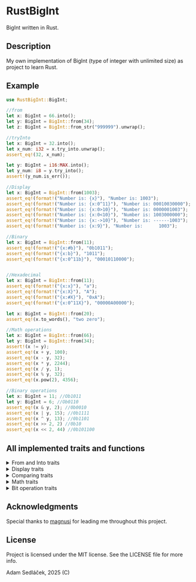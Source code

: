 # RustBigInt

BigInt written in Rust.

## Description

My own implementation of BigInt (type of integer with unlimited size) as project to learn Rust.

## Example

```rs
use RustBigInt::BigInt;

//from
let x: BigInt = 66.into();
let y: BigInt = BigInt::from(34);
let z: BigInt = BigInt::from_str("999999").unwrap();

//tryInto
let x: BigInt = 32.into();
let x_num: i32 = x.try_into.unwrap();
assert_eq!(32, x_num);

let y: BigInt = i16:MAX.into();
let y_num: i8 = y.try_into();
assert!(y_num.is_err());

//Display
let x: BigInt = BigInt::from(1003);
assert_eq!(format!("Number is: {x}"), "Number is: 1003");
assert_eq!(format!("Number is: {x:0^11}"), "Number is: 00010030000");
assert_eq!(format!("Number is: {x:0>10}"), "Number is: 0000001003");
assert_eq!(format!("Number is: {x:0<10}"), "Number is: 1003000000");
assert_eq!(format!("Number is: {x:->10}"), "Number is: ------1003");
assert_eq!(format!("Number is: {x:9}"), "Number is:      1003");

//Binary
let x: BigInt = BigInt::from(11);
assert_eq!(format!("{x:#b}"), "0b1011");
assert_eq!(format!("{x:b}"), "1011");
assert_eq!(format!("{x:0^11b}"), "00010110000");


//Hexadecimal
let x: BigInt = BigInt::from(11);
assert_eq!(format!("{x:x}"), "a");
assert_eq!(format!("{x:X}"), "A");
assert_eq!(format!("{x:#X}"), "0xA");
assert_eq!(format!("{x:0^11X}"), "00000A00000");

let x: BigInt = BigInt::from(20);
assert_eq!(x.to_words(), "two zero");

//Math operations
let x: BigInt = BigInt::from(66);
let y: BigInt = BigInt::from(34);
assert!(x != y);
assert_eq!(x + y, 100);
assert_eq!(x - y, 32);
assert_eq!(x * y, 2244);
assert_eq!(x / y, 1);
assert_eq!(x % y, 32);
assert_eq!(x.pow(2), 4356);

//Binary operations
let x: BigInt = 11; //Ob1011
let y: BigInt = 6; //Ob0110
assert_eq!(x & y, 2); //0b0010
assert_eq!(x | y, 15); //0b1111
assert_eq!(x ^ y, 13); //0b1101
assert_eq!(x >> 2, 2) //0b10
assert_eq!(x << 2, 44) //0b101100
```

## All implemented traits and functions

<details>
<summary>From and Into traits</summary>

- Default
- New
- FromStr
- From<i8, i16, i32, i64, i128, u8, u16, u32, u64, u128>
- TryInto<i8, i16, i32, i64, i128, u8, u16, u32, u64, u128>

</details>

<details>
<summary> Display traits </summary>

- Display
- Binary
- UpperHex
- LowerHex
- to_words
</details>

<details>
<summary> Comparing traits </summary>

- PartialEq<BigInt, &str, i8, i16, i32, i64, i128, u8, u16, u32, u64, u128>
- PartialOrd<BigInt, &str, i8, i16, i32, i64, i128, u8, u16, u32, u64, u128>
</details>

<details>
<summary> Math traits </summary>

- Neg (-)
- Add (+)
- AddAssign(+=)
- Sub (-)
- SubAssign (-=)
- Mul (*)
- MulAssign (*=)
- Div (/)
- DivAssign (/=)
- Rem (%)
- RemAssign (%=)
- Pow
</details>


<details>
<summary> Bit operation traits </summary>

- BitAnd (&)
- BitAndAssign (&=)
- BitOr (|)
- BitOrAssign (|=)
- BitXor (^)
- BitXorAssign (^=)
- Shl (<<)
- ShlAssign (<<=)
- Shr (>>)
- ShrAssign (>>=)
</details>


## Acknowledgments

Special thanks to [magnusi](https://github.com/luciusmagn) for leading me throughout this project.

## License

Project is licensed under the MIT license. See the LICENSE file for more info.

Adam Sedláček, 2025 (C)